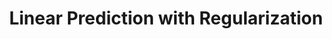 ---
layout: post
title: Linear Prediction with Regularization
lecture: L06-lrReg
lectureVersion: 
extraContent: L06extra-lrRegOpm
notes: <a href="http://www.stat.cmu.edu/~ryantibs/datamining/lectures/16-modr1.pdf"> Useful </a> 
HWout: 
HWin:  
desc: W4
week: Th
tags:
- 2Regression
- Optimization
- Regularization
---